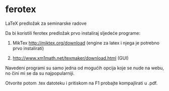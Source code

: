 # ferotex
LaTeX predložak za seminarske radove

Da bi koristili ferotex predložak prvo instaliraj sljedeće programe:

1. MikTex http://miktex.org/download
(engine za latex i njega je potrebno prvo instalirati)

2. http://www.xm1math.net/texmaker/download.html
(GUI)

Navedeni programi su samo jedna od mogućih opcija koje se nude na webu, no čini mi se da su najpopularniji.

Otvorite potom .tex datoteku i pritiskom na F1 probajte kompajlirati u .pdf.

